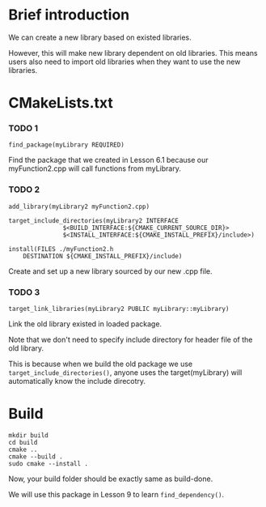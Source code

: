 # Brief introduction
We can create a new library based on existed libraries.

However, this will make new library dependent on old libraries. This means users also need to import old libraries when they want to use the new libraries.

# CMakeLists.txt

### TODO 1
```
find_package(myLibrary REQUIRED)
```
Find the package that we created in Lesson 6.1 because our myFunction2.cpp will call functions from myLibrary.

### TODO 2
```
add_library(myLibrary2 myFunction2.cpp)

target_include_directories(myLibrary2 INTERFACE
			   $<BUILD_INTERFACE:${CMAKE_CURRENT_SOURCE_DIR}>
			   $<INSTALL_INTERFACE:${CMAKE_INSTALL_PREFIX}/include>)

install(FILES ./myFunction2.h
	DESTINATION ${CMAKE_INSTALL_PREFIX}/include)
```
Create and set up a new library sourced by our new .cpp file.

### TODO 3
```
target_link_libraries(myLibrary2 PUBLIC myLibrary::myLibrary)
```
Link the old library existed in loaded package.

Note that we don't need to specify include directory for header file of the old library.

This is because when we build the old package we use `target_include_directories()`, anyone uses the target(myLibrary) will automatically know the include direcotry.

# Build
```
mkdir build
cd build
cmake ..
cmake --build .
sudo cmake --install .
```
Now, your build folder should be exactly same as build-done.

We will use this package in Lesson 9 to learn `find_dependency()`.
